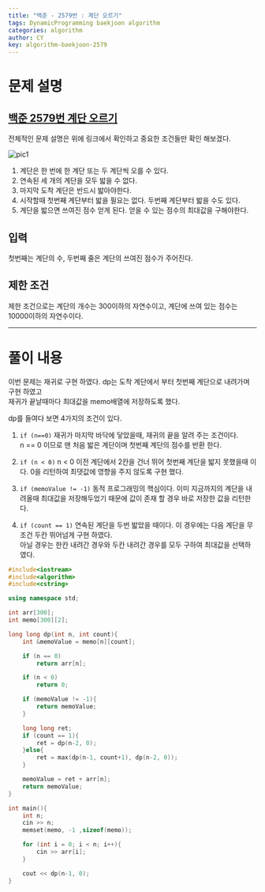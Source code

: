 ```yaml
---
title: "백준 - 2579번 : 계단 오르기"
tags: DynamicProgramming baekjoon algorithm
categories: algorithm
author: CY
key: algorithm-baekjoon-2579
---
```


# 문제 설명

## [백준 2579번 계단 오르기](https://www.acmicpc.net/problem/2579)

전체적인 문제 설명은 위에 링크에서 확인하고 중요한 조건들만 확인 해보겠다.

![pic1](https://www.acmicpc.net/upload/images/f62omMF2kQYD5rDct.png)

1. 계단은 한 번에 한 계단 또는 두 계단씩 오를 수 있다.
2. 연속된 세 개의 계단을 모두 밟을 수 없다.
3. 마지막 도착 계단은 반드시 밟아야한다.
4. 시작할때 첫번째 계단부터 밟을 필요는 없다. 두번째 계단부터 밟을 수도 있다.
5. 계단을 밟으면 쓰여진 점수 얻게 된다. 얻을 수 있는 점수의 최대값을 구해야한다.

## 입력

첫번째는 계단의 수, 두번째 줄은 계단의 쓰여진 점수가 주어진다.

## 제한 조건

제한 조건으로는 계단의 개수는 300이하의 자연수이고, 계단에 쓰여 있는 점수는 10000이하의 자연수이다.

---
# 풀이 내용

이번 문제는 재귀로 구현 하였다.
dp는 도착 계단에서 부터 첫번째 계단으로 내려가며 구현 하였고  
재귀가 끝날때마다 최대값을 memo배열에 저장하도록 했다.

dp를 들여다 보면 4가지의 조건이 있다.

1. `if (n==0)` 재귀가 마지막 바닥에 닿았을때, 재귀의 끝을 알려 주는 조건이다.  
   n == 0 이므로 맨 처음 밟은 계단이며 첫번째 계단의 점수를 반환 한다.

2. `if (n < 0)` n < 0 이전 계단에서 2칸을 건너 뛰어 첫번째 계단을 밟지 못했을때 이다. 0을 리턴하여 최댓값에 영향을 주지 않도록 구현 했다.

3. `if (memoValue != -1)` 동적 프로그래밍의 핵심이다. 이미 지금까지의 계단을 내려올때 최대값을 저장해두었기 때문에 값이 존재 할 경우 바로 저장한 값을 리턴한다.

4. `if (count == 1)` 연속된 계단을 두번 밟았을 때이다. 이 경우에는 다음 계단을 무조건 두칸 뛰어넘게 구현 하였다.  
   아닐 경우는 한칸 내려간 경우와 두칸 내려간 경우를 모두 구하여 최대값을 선택하였다.

```cpp
#include<iostream>
#include<algorithm>
#include<cstring>

using namespace std;

int arr[300];
int memo[300][2];

long long dp(int n, int count){
    int &memoValue = memo[n][count];

    if (n == 0)
        return arr[n];

    if (n < 0)
        return 0;

    if (memoValue != -1){
        return memoValue;
    }

    long long ret;
    if (count == 1){
        ret = dp(n-2, 0);
    }else{
        ret = max(dp(n-1, count+1), dp(n-2, 0));
    }

    memoValue = ret + arr[n];
    return memoValue;
}

int main(){
    int n;
    cin >> n;
    memset(memo, -1 ,sizeof(memo));

    for (int i = 0; i < n; i++){
        cin >> arr[i];
    }

    cout << dp(n-1, 0);
}
```